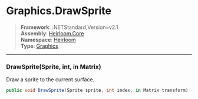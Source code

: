 # Graphics.DrawSprite

> **Framework**: .NETStandard,Version=v2.1  
> **Assembly**: [Heirloom.Core][0]  
> **Namespace**: [Heirloom][0]  
> **Type**: [Graphics][1]

--------------------------------------------------------------------------------

### DrawSprite(Sprite, int, in Matrix)

Draw a sprite to the current surface.

```cs
public void DrawSprite(Sprite sprite, int index, in Matrix transform)
```

[0]: ../Heirloom.Core.md
[1]: Heirloom.Graphics.md
